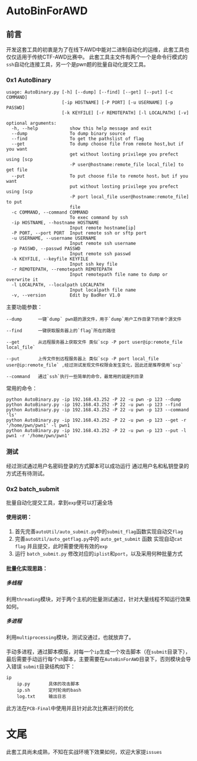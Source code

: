 # AutoBinForAWD

## 前言
开发这套工具的初衷是为了在线下AWD中能对二进制自动化的运维，此套工具也仅仅适用于传统CTF-AWD比赛中。
此套工具主文件有两个一个是命令行模式的`ssh`自动化连接工具，另一个是pwn题的批量自动化提交工具。

### 0x1 AutoBinary

```
usage: AutoBinary.py [-h] [--dump] [--find] [--get] [--put] [-c COMMAND]
                     [-ip HOSTNAME] [-P PORT] [-u USERNAME] [-p PASSWD]
                     [-k KEYFILE] [-r REMOTEPATH] [-l LOCALPATH] [-v]

optional arguments:
  -h, --help            show this help message and exit
  --dump                To dump binary source
  --find                To get the pathslist of flag
  --get                 To dump choose file from remote host,but if you want
                        get without losting privilege you prefect using [scp
                        -P user@hostname:remote_file local_file] to get file
  --put                 To put choose file to remote host，but if you want
                        put without losting privilege you prefect using [scp
                        -P port local_file user@hostname:remote_file] to put
                        file
  -c COMMAND, --command COMMAND
                        To exec command by ssh
  -ip HOSTNAME, --hostname HOSTNAME
                        Input remote hostname[ip]
  -P PORT, --port PORT  Input remote ssh or sftp port
  -u USERNAME, --username USERNAME
                        Input remote ssh username
  -p PASSWD, --passwd PASSWD
                        Input remote ssh passwd
  -k KEYFILE, --keyfile KEYFILE
                        Input ssh key file
  -r REMOTEPATH, --remotepath REMOTEPATH
                        Input remotepath file name to dump or overwrite it
  -l LOCALPATH, --localpath LOCALPATH
                        Input localpath file name
  -v, --version         Edit by BadRer V1.0
```


主要功能参数：

```
--dump      一键`dump` pwn题的源文件，用于`dump`用户工作目录下的单个源文件

--find      一键获取服务器上的`flag`所在的路径

--get       从远程服务器上获取文件 类似`scp -P port user@ip:remote_file local_file`

--put       上传文件到远程服务器上 类似`scp -P port local_file user@ip:remote_file` ,经过测试发现文件权限会发生变化，因此还是推荐使用`scp`

--command   通过`ssh`执行一些简单的命令，最常用的就是列目录

```
常用的命令：

```
python AutoBinary.py -ip 192.168.43.252 -P 22 -u pwn -p 123 --dump
python AutoBinary.py -ip 192.168.43.252 -P 22 -u pwn -p 123 --find
python AutoBinary.py -ip 192.168.43.252 -P 22 -u pwn -p 123 --command 'ls'
python AutoBinary.py -ip 192.168.43.252 -P 22 -u pwn -p 123 --get -r '/home/pwn/pwn1' -l pwn1
python AutoBinary.py -ip 192.168.43.252 -P 22 -u pwn -p 123 --put -l pwn1 -r '/home/pwn/pwn1'
```

### 测试

经过测试通过用户名密码登录的方式脚本可以成功运行
通过用户名和私钥登录的方式还有待测试。

### 0x2 batch_submit

批量自动化提交工具，拿到`exp`便可以打遍全场

#### 使用说明：

1. 首先完善`autoUtil/auto_submit.py`中的`submit_flag`函数实现自动交`flag`
2. 完善`autoUtil/auto_getflag.py`中的 `auto_get_submit` 函数 实现自动`cat flag` 并且提交，此时需要使用有效的`exp`
3. 运行 `batch_submit.py` 修改对应的`iplist`和`port`，以及采用何种批量方式


#### 批量化实现思路：


##### 多线程

利用`threading`模块，对于两个主机的批量测试通过，针对大量线程不知运行效果如何。

##### 多进程

利用`multiprocessing`模块，测试没通过，也就放弃了。

####

手动多进程，通过脚本模版，对每一个`ip`生成一个攻击脚本（在`submit`目录下），最后需要手动运行每个`sh`脚本，主要需要在`AutoBinForAWD`目录下，否则模块会导入错误
`submit`目录结构如下：

```
ip
    ip.py       具体的攻击脚本
    ip.sh       定时轮询的bash
    log.txt     输出日志

```

此方法在`PCB-Final`中使用并且针对此次比赛进行的优化

# 文尾

此套工具尚未成熟，不知在实战环境下效果如何，欢迎大家提`issues`


